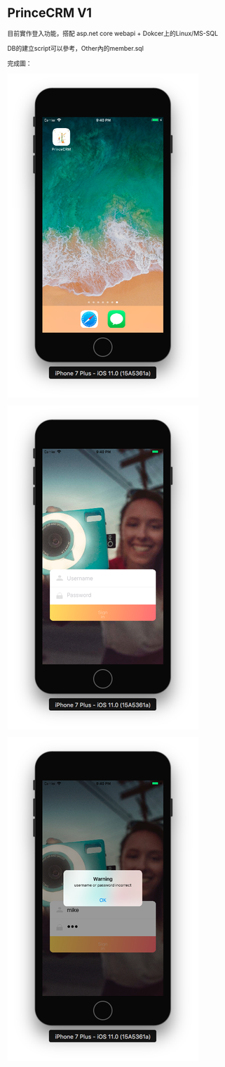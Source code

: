 # PrinceCRM V1

目前實作登入功能，搭配 asp.net core webapi + Dokcer上的Linux/MS-SQL

DB的建立script可以參考，Other內的member.sql

完成圖：


![](https://github.com/n913239/PrinceCRM/blob/master/PrinceCRM/Other/PrinceCRMV101.png)


![](https://github.com/n913239/PrinceCRM/blob/master/PrinceCRM/Other/PrinceCRMV102.png)


![](https://github.com/n913239/PrinceCRM/blob/master/PrinceCRM/Other/PrinceCRMV103.png)

